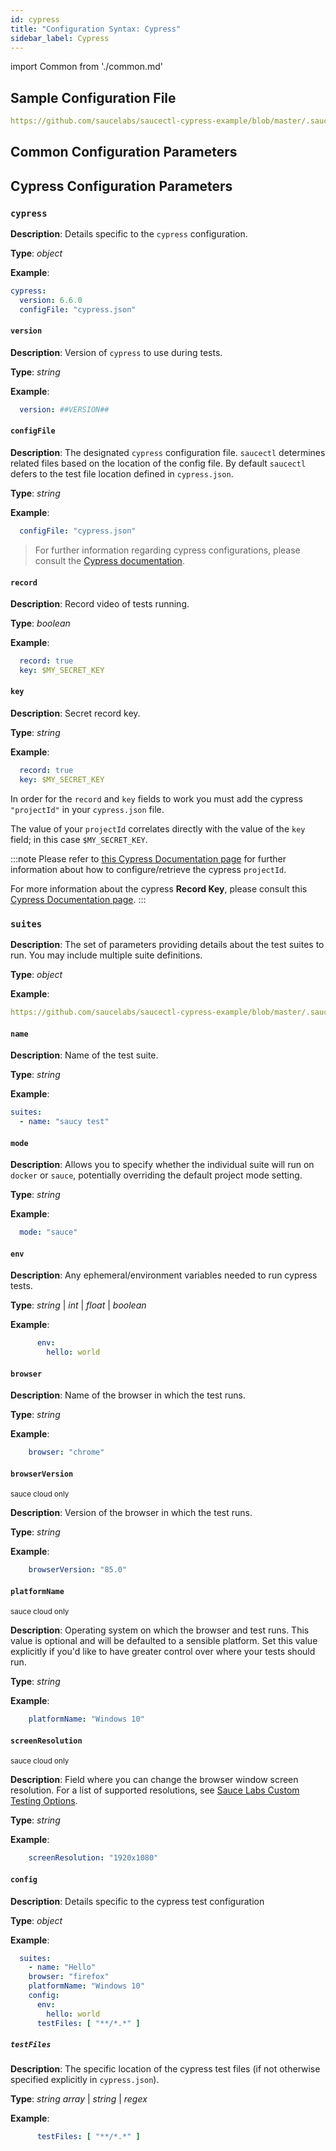 ```yaml
---
id: cypress
title: "Configuration Syntax: Cypress"
sidebar_label: Cypress
---
```

import Common from './common.md'

## Sample Configuration File

```yaml reference
https://github.com/saucelabs/saucectl-cypress-example/blob/master/.sauce/config.yml
```

## Common Configuration Parameters

<Common />

## Cypress Configuration Parameters

### `cypress`

__Description__: Details specific to the `cypress` configuration.

__Type__: *object*

__Example__:
```yaml
cypress:
  version: 6.6.0
  configFile: "cypress.json"
```

#### `version`

__Description__: Version of `cypress` to use during tests.

__Type__: *string*

__Example__:
```yaml
  version: ##VERSION##
```

#### `configFile`

__Description__: The designated `cypress` configuration file. `saucectl` determines related files based on the location of the config file. By default `saucectl` defers to the test file location defined in `cypress.json`.

__Type__: *string*

__Example__:
```yaml
  configFile: "cypress.json"
```

> For further information regarding cypress configurations, please consult the [Cypress documentation](https://docs.cypress.io/guides/references/configuration.html#Options).

#### `record`

__Description__: Record video of tests running.

__Type__: *boolean*

__Example__:
```yaml
  record: true
  key: $MY_SECRET_KEY
```

#### `key`

__Description__: Secret record key.

__Type__: *string*

__Example__:
```yaml
  record: true
  key: $MY_SECRET_KEY
```

In order for the `record` and `key` fields to work you must add the cypress `"projectId"` in your `cypress.json` file.

The value of your `projectId` correlates directly with the value of the `key` field; in this case `$MY_SECRET_KEY`.

:::note
Please refer to [this Cypress Documentation page](https://docs.cypress.io/guides/dashboard/projects.html#Project-ID) for further information about how to configure/retrieve the cypress `projectId`.

For more information about the cypress __Record Key__, please consult this [Cypress Documentation page](https://docs.cypress.io/guides/guides/command-line.html#cypress-run-record-key-lt-record-key-gt).
:::

### `suites`

__Description__: The set of parameters providing details about the test suites to run. You may include multiple suite definitions.

__Type__: *object*

__Example__:
```yaml reference
https://github.com/saucelabs/saucectl-cypress-example/blob/master/.sauce/config.yml#L23-L29
```


#### `name`

__Description__: Name of the test suite.

__Type__: *string*

__Example__:
```yaml
suites:
  - name: "saucy test"
```

#### `mode`

__Description__: Allows you to specify whether the individual suite will run on `docker` or `sauce`, potentially overriding the default project mode setting.

__Type__: *string*

__Example__:
```yaml
  mode: "sauce"
```

#### `env`

__Description__: Any ephemeral/environment variables needed to run cypress tests.

__Type__:  *string* | *int* | *float* | *boolean*

__Example__:

```yaml
      env:
        hello: world
```

#### `browser`

__Description__: Name of the browser in which the test runs.

__Type__: *string*

__Example__:
```yaml
    browser: "chrome"
```

#### `browserVersion`

<p><small><Highlight color="#ad1415">sauce cloud only</Highlight></small></p>

__Description__: Version of the browser in which the test runs.

__Type__: *string*

__Example__:
```yaml
    browserVersion: "85.0"
```

#### `platformName`

<p><small><Highlight color="#ad1415">sauce cloud only</Highlight></small></p>

__Description__: Operating system on which the browser and test runs. This value is optional and will be defaulted to a sensible platform. Set this value explicitly if you'd like to have greater control over where your tests should run.

__Type__: *string*

__Example__:
```yaml
    platformName: "Windows 10"
```

#### `screenResolution`

<p><small><Highlight color="#ad1415">sauce cloud only</Highlight></small></p>

__Description__: Field where you can change the browser window screen resolution. For a list of supported resolutions, see [Sauce Labs Custom Testing Options](https://wiki.saucelabs.com/display/DOCS/Test+Configuration+Options#TestConfigurationOptions-SauceLabsCustomTestingOptions).

__Type__: *string*

__Example__:
```yaml
    screenResolution: "1920x1080"
```

#### `config`

__Description__: Details specific to the cypress test configuration

__Type__: *object*

__Example__:
```yaml {5}
  suites:
    - name: "Hello"
    browser: "firefox"
    platformName: "Windows 10"
    config:
      env:
        hello: world
      testFiles: [ "**/*.*" ]
```

##### `testFiles`

__Description__: The specific location of the cypress test files (if not otherwise specified explicitly in `cypress.json`).

__Type__:  *string array* | *string* | *regex*

__Example__:

```yaml
      testFiles: [ "**/*.*" ]
```
